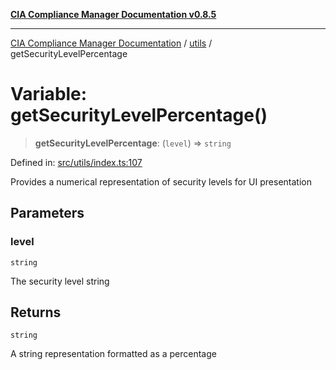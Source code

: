 [**CIA Compliance Manager Documentation v0.8.5**](../../README.md)

***

[CIA Compliance Manager Documentation](../../modules.md) / [utils](../README.md) / getSecurityLevelPercentage

# Variable: getSecurityLevelPercentage()

> **getSecurityLevelPercentage**: (`level`) => `string`

Defined in: [src/utils/index.ts:107](https://github.com/Hack23/cia-compliance-manager/blob/3ae0301247f765ba03c8c0fe645db4718bb8af76/src/utils/index.ts#L107)

Provides a numerical representation of security levels for UI presentation

## Parameters

### level

`string`

The security level string

## Returns

`string`

A string representation formatted as a percentage
